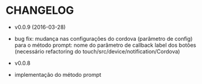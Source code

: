 CHANGELOG
===================

* v0.0.9 (2016-03-28)

 * bug fix: mudança nas configurações do cordova (parâmetro de config) para o método prompt:
 	nome do parâmetro de callback
 	label dos botões (necessário refactoring do touch/src/device/notification/Cordova)

* v0.0.8

 * implementação do método prompt